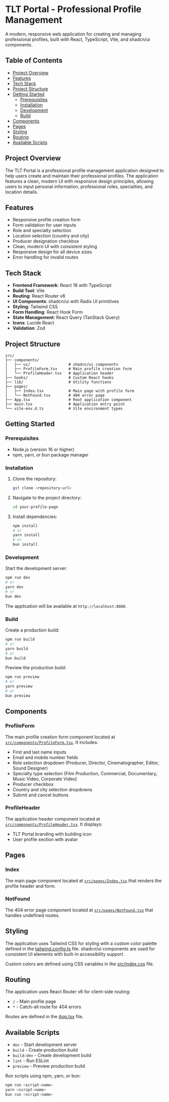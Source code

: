 # TLT Portal - Professional Profile Management

A modern, responsive web application for creating and managing professional profiles, built with React, TypeScript, Vite, and shadcn/ui components.

## Table of Contents

- [Project Overview](#project-overview)
- [Features](#features)
- [Tech Stack](#tech-stack)
- [Project Structure](#project-structure)
- [Getting Started](#getting-started)
  - [Prerequisites](#prerequisites)
  - [Installation](#installation)
  - [Development](#development)
  - [Build](#build)
- [Components](#components)
- [Pages](#pages)
- [Styling](#styling)
- [Routing](#routing)
- [Available Scripts](#available-scripts)

## Project Overview

The TLT Portal is a professional profile management application designed to help users create and maintain their professional profiles. The application features a clean, modern UI with responsive design principles, allowing users to input personal information, professional roles, specialties, and location details.

## Features

- Responsive profile creation form
- Form validation for user inputs
- Role and specialty selection
- Location selection (country and city)
- Producer designation checkbox
- Clean, modern UI with consistent styling
- Responsive design for all device sizes
- Error handling for invalid routes

## Tech Stack

- **Frontend Framework**: React 18 with TypeScript
- **Build Tool**: Vite
- **Routing**: React Router v6
- **UI Components**: shadcn/ui with Radix UI primitives
- **Styling**: Tailwind CSS
- **Form Handling**: React Hook Form
- **State Management**: React Query (TanStack Query)
- **Icons**: Lucide React
- **Validation**: Zod

## Project Structure

```
src/
├── components/
│   ├── ui/                 # shadcn/ui components
│   ├── ProfileForm.tsx     # Main profile creation form
│   └── ProfileHeader.tsx   # Application header
├── hooks/                  # Custom React hooks
├── lib/                    # Utility functions
├── pages/
│   ├── Index.tsx           # Main page with profile form
│   └── NotFound.tsx        # 404 error page
├── App.tsx                 # Root application component
├── main.tsx                # Application entry point
└── vite-env.d.ts           # Vite environment types
```

## Getting Started

### Prerequisites

- Node.js (version 16 or higher)
- npm, yarn, or bun package manager

### Installation

1. Clone the repository:
   ```bash
   git clone <repository-url>
   ```

2. Navigate to the project directory:
   ```bash
   cd your-profile-page
   ```

3. Install dependencies:
   ```bash
   npm install
   # or
   yarn install
   # or
   bun install
   ```

### Development

Start the development server:

```bash
npm run dev
# or
yarn dev
# or
bun dev
```

The application will be available at `http://localhost:8080`.

### Build

Create a production build:

```bash
npm run build
# or
yarn build
# or
bun build
```

Preview the production build:

```bash
npm run preview
# or
yarn preview
# or
bun preview
```

## Components

### ProfileForm

The main profile creation form component located at [`src/components/ProfileForm.tsx`](file:///c%3A/Users/Piyush%20Mishra/Documents/Assessments/The%20Leadership%20Thread/TLT%20-%20Assignment%20for%20Full%20Stack%20Developer%20Role%20-%20V2/Your-Profile-Page/src/components/ProfileForm.tsx). It includes:

- First and last name inputs
- Email and mobile number fields
- Role selection dropdown (Producer, Director, Cinematographer, Editor, Sound Designer)
- Specialty type selection (Film Production, Commercial, Documentary, Music Video, Corporate Video)
- Producer checkbox
- Country and city selection dropdowns
- Submit and cancel buttons

### ProfileHeader

The application header component located at [`src/components/ProfileHeader.tsx`](file:///c%3A/Users/Piyush%20Mishra/Documents/Assessments/The%20Leadership%20Thread/TLT%20-%20Assignment%20for%20Full%20Stack%20Developer%20Role%20-%20V2/Your-Profile-Page/src/components/ProfileHeader.tsx). It displays:

- TLT Portal branding with building icon
- User profile section with avatar

## Pages

### Index

The main page component located at [`src/pages/Index.tsx`](file:///c%3A/Users/Piyush%20Mishra/Documents/Assessments/The%20Leadership%20Thread/TLT%20-%20Assignment%20for%20Full%20Stack%20Developer%20Role%20-%20V2/Your-Profile-Page/src/pages/Index.tsx) that renders the profile header and form.

### NotFound

The 404 error page component located at [`src/pages/NotFound.tsx`](file:///c%3A/Users/Piyush%20Mishra/Documents/Assessments/The%20Leadership%20Thread/TLT%20-%20Assignment%20for%20Full%20Stack%20Developer%20Role%20-%20V2/Your-Profile-Page/src/pages/NotFound.tsx) that handles undefined routes.

## Styling

The application uses Tailwind CSS for styling with a custom color palette defined in the [tailwind.config.ts](file:///c%3A/Users/Piyush%20Mishra/Documents/Assessments/The%20Leadership%20Thread/TLT%20-%20Assignment%20for%20Full%20Stack%20Developer%20Role%20-%20V2/Your-Profile-Page/tailwind.config.ts) file. shadcn/ui components are used for consistent UI elements with built-in accessibility support.

Custom colors are defined using CSS variables in the [src/index.css](file:///c%3A/Users/Piyush%20Mishra/Documents/Assessments/The%20Leadership%20Thread/TLT%20-%20Assignment%20for%20Full%20Stack%20Developer%20Role%20-%20V2/Your-Profile-Page/src/index.css) file.

## Routing

The application uses React Router v6 for client-side routing:

- `/` - Main profile page
- `*` - Catch-all route for 404 errors

Routes are defined in the [App.tsx](file:///c%3A/Users/Piyush%20Mishra/Documents/Assessments/The%20Leadership%20Thread/TLT%20-%20Assignment%20for%20Full%20Stack%20Developer%20Role%20-%20V2/Your-Profile-Page/src/App.tsx) file.

## Available Scripts

- `dev` - Start development server
- `build` - Create production build
- `build:dev` - Create development build
- `lint` - Run ESLint
- `preview` - Preview production build

Run scripts using npm, yarn, or bun:

```bash
npm run <script-name>
yarn <script-name>
bun run <script-name>
```